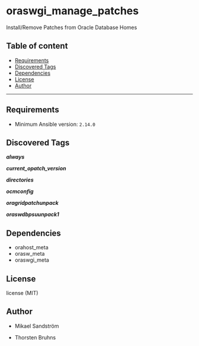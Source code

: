 # oraswgi_manage_patches

Install/Remove Patches from Oracle Database Homes

## Table of content

- [Requirements](#requirements)
- [Discovered Tags](#discovered-tags)
- [Dependencies](#dependencies)
- [License](#license)
- [Author](#author)

---

## Requirements

- Minimum Ansible version: `2.14.0`


## Discovered Tags

**_always_**

**_current_opatch_version_**

**_directories_**

**_ocmconfig_**

**_oragridpatchunpack_**

**_oraswdbpsuunpack1_**


## Dependencies

- orahost_meta
- orasw_meta
- oraswgi_meta

## License

license (MIT)

## Author

- Mikael Sandström

- Thorsten Bruhns
